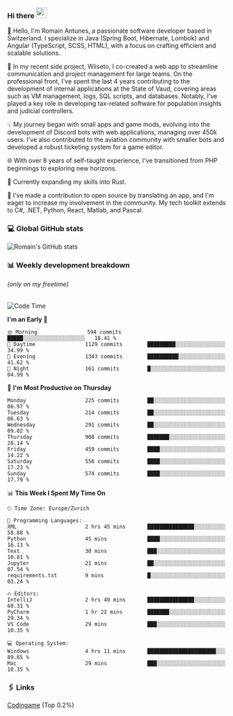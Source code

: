 ### Hi there <img src="https://media.giphy.com/media/hvRJCLFzcasrR4ia7z/giphy.gif" width="25px" height="25px">

👋 Hello, I'm Romain Antunes, a passionate software developer based in Switzerland. I specialize in Java (Spring Boot, Hibernate, Lombok) and Angular (TypeScript, SCSS, HTML), with a focus on crafting efficient and scalable solutions.

🚀 In my recent side project, Wiiseto, I co-created a web app to streamline communication and project management for large teams. On the professional front, I've spent the last 4 years contributing to the development of internal applications at the State of Vaud, covering areas such as VM management, logs, SQL scripts, and databases. Notably, I've played a key role in developing tax-related software for population insights and judicial controllers.

💡 My journey began with small apps and game mods, evolving into the development of Discord bots with web applications, managing over 450k users. I've also contributed to the aviation community with smaller bots and developed a robust ticketing system for a game editor.

🌐 With over 8 years of self-taught experience, I've transitioned from PHP beginnings to exploring new horizons.

🌱 Currently expanding my skills into Rust.

🤝 I've made a contribution to open source by translating an app, and I'm eager to increase my involvement in the community. My tech toolkit extends to C#, .NET, Python, React, Matlab, and Pascal.



### 💻 Global GitHub stats
![Romain's GitHub stats](https://github-readme-streak-stats.herokuapp.com/?user=romainantunes&theme=dark)


### 📊 Weekly development breakdown 
###### *(only on my freetime)*

<!--START_SECTION:wakastats-->
![Code Time](http://img.shields.io/badge/Code%20Time-1%2C639%20hrs%2045%20mins-blue)

**I'm an Early 🐤** 

```text
🌞 Morning                594 commits         █████░░░░░░░░░░░░░░░░░░░░   18.41 % 
🌆 Daytime                1129 commits        █████████░░░░░░░░░░░░░░░░   34.99 % 
🌃 Evening                1343 commits        ██████████░░░░░░░░░░░░░░░   41.62 % 
🌙 Night                  161 commits         █░░░░░░░░░░░░░░░░░░░░░░░░   04.99 % 
```
📅 **I'm Most Productive on Thursday** 

```text
Monday                   225 commits         ██░░░░░░░░░░░░░░░░░░░░░░░   06.97 % 
Tuesday                  214 commits         ██░░░░░░░░░░░░░░░░░░░░░░░   06.63 % 
Wednesday                291 commits         ██░░░░░░░░░░░░░░░░░░░░░░░   09.02 % 
Thursday                 908 commits         ███████░░░░░░░░░░░░░░░░░░   28.14 % 
Friday                   459 commits         ████░░░░░░░░░░░░░░░░░░░░░   14.22 % 
Saturday                 556 commits         ████░░░░░░░░░░░░░░░░░░░░░   17.23 % 
Sunday                   574 commits         ████░░░░░░░░░░░░░░░░░░░░░   17.79 % 
```


📊 **This Week I Spent My Time On** 

```text
🕑︎ Time Zone: Europe/Zurich

💬 Programming Languages: 
XML                      2 hrs 45 mins       ███████████████░░░░░░░░░░   58.88 % 
Python                   45 mins             ████░░░░░░░░░░░░░░░░░░░░░   16.13 % 
Text                     30 mins             ███░░░░░░░░░░░░░░░░░░░░░░   10.81 % 
Jupyter                  21 mins             ██░░░░░░░░░░░░░░░░░░░░░░░   07.54 % 
requirements.txt         9 mins              █░░░░░░░░░░░░░░░░░░░░░░░░   03.24 % 

🔥 Editors: 
IntelliJ                 2 hrs 49 mins       ███████████████░░░░░░░░░░   60.31 % 
PyCharm                  1 hr 22 mins        ███████░░░░░░░░░░░░░░░░░░   29.34 % 
VS Code                  29 mins             ███░░░░░░░░░░░░░░░░░░░░░░   10.35 % 

💻 Operating System: 
Windows                  4 hrs 11 mins       ██████████████████████░░░   89.65 % 
Mac                      29 mins             ███░░░░░░░░░░░░░░░░░░░░░░   10.35 % 
```


<!--END_SECTION:wakastats-->

### 🖇 Links

[Codingame](https://www.codingame.com/profile/defc3ee5279aecc1bb6114e1f994ea9b3325423) (Top 0.2%)

